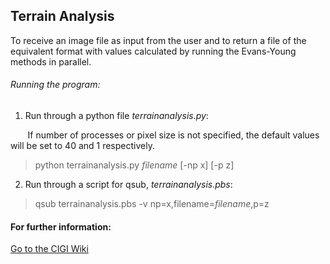 ## Terrain Analysis

To receive an image file as input from the user and to return a file of the equivalent format with values calculated by running the Evans-Young methods in parallel.

###### Running the program:
1) Run through a python file *terrainanalysis.py*:

  &nbsp;&nbsp;&nbsp;&nbsp;&nbsp;&nbsp;&nbsp;If number of processes or pixel size is not specified, the default values will be set to 40 and 1 respectively. 
  &nbsp;&nbsp;&nbsp;&nbsp;
  > python terrainanalysis.py *filename* [-np x] [-p z]

2) Run through a script for qsub, *terrainanalysis.pbs*:
> qsub terrainanalysis.pbs -v np=x,filename=*filename*,p=z

#### For further information:
[Go to the CIGI Wiki](https://wiki.cigi.illinois.edu/display/UP/Parallel+Terrain+Analysis+on+DEMs)
